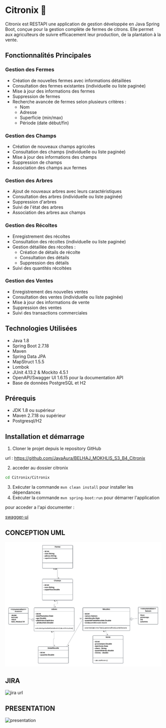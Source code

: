 # Citronix 🍋

Citronix est RESTAPI une application de gestion développée en Java Spring Boot, conçue pour la gestion complète de fermes de citrons. Elle permet aux agriculteurs de suivre efficacement leur production, de la plantation à la vente.

## Fonctionnalités Principales

### Gestion des Fermes

- Création de nouvelles fermes avec informations détaillées
- Consultation des fermes existantes (individuelle ou liste paginée)
- Mise à jour des informations des fermes
- Suppression de fermes
- Recherche avancée de fermes selon plusieurs critères :
  - Nom
  - Adresse
  - Superficie (min/max)
  - Période (date début/fin)

### Gestion des Champs

- Création de nouveaux champs agricoles
- Consultation des champs (individuelle ou liste paginée)
- Mise à jour des informations des champs
- Suppression de champs
- Association des champs aux fermes

### Gestion des Arbres

- Ajout de nouveaux arbres avec leurs caractéristiques
- Consultation des arbres (individuelle ou liste paginée)
- Suppression d'arbres
- Suivi de l'état des arbres
- Association des arbres aux champs

### Gestion des Récoltes

- Enregistrement des récoltes
- Consultation des récoltes (individuelle ou liste paginée)
- Gestion détaillée des récoltes :
  - Création de détails de récolte
  - Consultation des détails
  - Suppression des détails
- Suivi des quantités récoltées

### Gestion des Ventes

- Enregistrement des nouvelles ventes
- Consultation des ventes (individuelle ou liste paginée)
- Mise à jour des informations de vente
- Suppression des ventes
- Suivi des transactions commerciales

## Technologies Utilisées

- Java 1.8
- Spring Boot 2.7.18
- Maven
- Spring Data JPA
- MapStruct 1.5.5
- Lombok
- JUnit 4.13.2 & Mockito 4.5.1
- OpenAPI/Swagger UI 1.6.15 pour la documentation API
- Base de données PostgreSQL et H2

## Prérequis

- JDK 1.8 ou supérieur
- Maven 2.7.18 ou supérieur
- Postgresql/H2

## Installation et démarrage

1. Cloner le projet depuis le repository GitHub

url : https://github.com/JavaAura/BELHAJ_MOKHLIS_S3_B4_Citronix

2. acceder au dossier citronix
```bash
cd Citronix/Citronix
```

3. Exécuter la commande `mvn clean install` pour installer les dépendances
4. Exécuter la commande `mvn spring-boot:run` pour démarrer l'application

pour acceder a l'api documenter :


[swagger-ui](http://localhost:8080/swagger-ui/index.html)


## CONCEPTION UML

![diagramme class](https://raw.githubusercontent.com/JavaAura/BELHAJ_MOKHLIS_S3_B4_Citronix/main/Documment/diagramme-class.png)

## JIRA

![jira url](https://belhajmokhlis.atlassian.net/jira/software/projects/CIT/boards/204/backlog?epics=visible&versions=visible)

## PRESENTATION

![presentation](https://www.canva.com/design/DAGXrOb4tgk/ybf957YF6_SeHjAKQ76WHg/edit?utm_content=DAGXrOb4tgk&utm_campaign=designshare&utm_medium=link2&utm_source=sharebutton)






